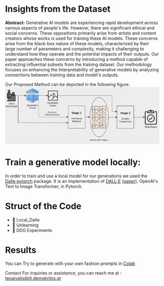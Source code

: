 # Insights from the Dataset
**Abstract:** Generative AI models are experiencing rapid development across various aspects of people's life. However, there are significant ethical and social concerns. These oppositions primarily arise from artists and content creators whose works is used for training these AI models. These concerns arise from the black-box nature of these models, characterized by their large number of parameters and complexity, making it challenging to understand how they operate and the potential impacts of their outputs.
Our paper approaches these concerns by introducing a method capable of extracting influential subsets from the training dataset. Our methodology focuses on enhancing the Interpretability of generative models by analyzing connections between training data and model's outputs. 

Our Proposed Method can be depicted in the following figure.
![Proposed Method](proposed_method.png)

# Train a generative model locally:
In order to train and use a local model for our generations we used the [Dalle-pytorch](https://github.com/lucidrains/DALLE-pytorch) package. It is an implementation of [DALL-E](https://openai.com/blog/dall-e/) ([paper](https://arxiv.org/abs/2102.12092)), OpenAI's Text to Image Transformer, in Pytorch.

# Struct of the Code


<!-- Folder structure -->
<ul>
    <li>
        <span class="folder-icon">&#128193;</span> <!-- Unicode for folder icon -->
        <span class="folder-name">Local_Dalle</span>
        </li>
    <li>
        <span class="folder-icon">&#128193;</span>
        <span class="folder-name">Unlearning</span>
    </li>
     <li>
        <span class="folder-icon">&#128193;</span>
        <span class="folder-name">DDG Experiments</span>
    </li>
</ul>

# Results

You can Try to generate with your own fashion prompts in [Colab](https://colab.research.google.com/drive/1DzYXIfrPrri8qJmPz2WWbSLsISKf85eX)

Contact For inquiries or assistance, you can reach me at : teoaivalis@iit.demokritos.gr
